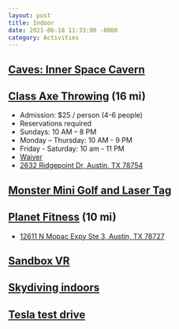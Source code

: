 ```yaml
---
layout: post
title: Indoor
date: 2021-06-18 11:33:00 -0000
category: Activities
---
```


## [Caves: Inner Space Cavern](https://innerspacecavern.com/)
## [Class Axe Throwing](https://www.classaxethrowing.com/austin/) (16 mi)

- Admission: $25 / person (4-6 people)
- Reservations required
- Sundays: 10 AM – 8 PM
- Monday – Thursday: 10 AM - 9 PM
- Friday - Saturday: 10 am - 11 PM
- [Waiver](https://waiver.smartwaiver.com/w/587ce84cd1cc7/web/)
- [2632 Ridgepoint Dr, Austin, TX 78754](https://g.page/ClassAxeAustin?share)

## [Monster Mini Golf and Laser Tag](http://www.monsterminigolf.com/locations/round-rock/)

## [Planet Fitness](https://www.planetfitness.com/gyms/austin-parmer-crossing-tx) (10 mi)

- [12611 N Mopac Expy Ste 3, Austin, TX 78727](https://goo.gl/maps/NXznCb1U8hJ5XdRj9)

## [Sandbox VR](https://sandboxvr.com/austin)
## [Skydiving indoors](https://www.iflyworld.com/)
## [Tesla test drive](https://www.tesla.com/drive)
